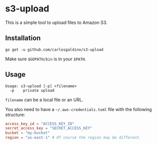 # s3-upload

This is a simple tool to upload files to Amazon S3.

## Installation

```
go get -u github.com/carlosgaldino/s3-upload
```

Make sure `$GOPATH/bin` is in your `$PATH`.

## Usage

```
Usage: s3-upload [-p] <filename>
  -p	private upload
```

`filename` can be a local file or an URL.

You also need to have a `~/.aws-credentials.toml` file with the following
structure:

```toml
access_key_id = "ACCESS_KEY_ID"
secret_access_key = "SECRET_ACCESS_KEY"
bucket = "my-bucket"
region = "us-east-1" # Of course the region may be different.
```
